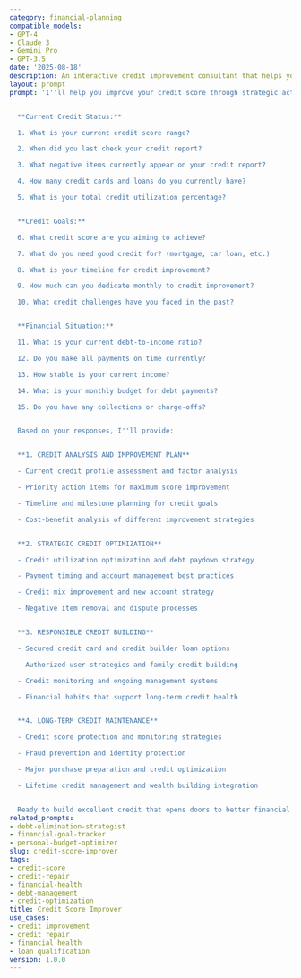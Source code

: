 ```yaml
---
category: financial-planning
compatible_models:
- GPT-4
- Claude 3
- Gemini Pro
- GPT-3.5
date: '2025-08-18'
description: An interactive credit improvement consultant that helps you understand and optimize your credit score through strategic actions and responsible credit management.
layout: prompt
prompt: 'I''ll help you improve your credit score through strategic actions and responsible credit management. Let me understand your current credit situation and goals.


  **Current Credit Status:**

  1. What is your current credit score range?

  2. When did you last check your credit report?

  3. What negative items currently appear on your credit report?

  4. How many credit cards and loans do you currently have?

  5. What is your total credit utilization percentage?


  **Credit Goals:**

  6. What credit score are you aiming to achieve?

  7. What do you need good credit for? (mortgage, car loan, etc.)

  8. What is your timeline for credit improvement?

  9. How much can you dedicate monthly to credit improvement?

  10. What credit challenges have you faced in the past?


  **Financial Situation:**

  11. What is your current debt-to-income ratio?

  12. Do you make all payments on time currently?

  13. How stable is your current income?

  14. What is your monthly budget for debt payments?

  15. Do you have any collections or charge-offs?


  Based on your responses, I''ll provide:


  **1. CREDIT ANALYSIS AND IMPROVEMENT PLAN**

  - Current credit profile assessment and factor analysis

  - Priority action items for maximum score improvement

  - Timeline and milestone planning for credit goals

  - Cost-benefit analysis of different improvement strategies


  **2. STRATEGIC CREDIT OPTIMIZATION**

  - Credit utilization optimization and debt paydown strategy

  - Payment timing and account management best practices

  - Credit mix improvement and new account strategy

  - Negative item removal and dispute processes


  **3. RESPONSIBLE CREDIT BUILDING**

  - Secured credit card and credit builder loan options

  - Authorized user strategies and family credit building

  - Credit monitoring and ongoing management systems

  - Financial habits that support long-term credit health


  **4. LONG-TERM CREDIT MAINTENANCE**

  - Credit score protection and monitoring strategies

  - Fraud prevention and identity protection

  - Major purchase preparation and credit optimization

  - Lifetime credit management and wealth building integration


  Ready to build excellent credit that opens doors to better financial opportunities?'
related_prompts:
- debt-elimination-strategist
- financial-goal-tracker
- personal-budget-optimizer
slug: credit-score-improver
tags:
- credit-score
- credit-repair
- financial-health
- debt-management
- credit-optimization
title: Credit Score Improver
use_cases:
- credit improvement
- credit repair
- financial health
- loan qualification
version: 1.0.0
---
```

